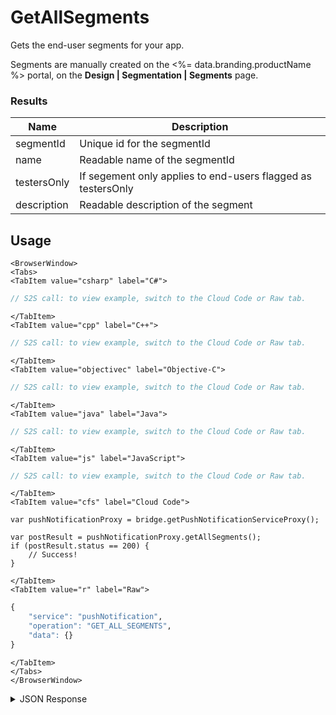 # GetAllSegments

Gets the end-user segments for your app.

Segments are manually created on the <%= data.branding.productName %> portal, on the **Design | Segmentation | Segments** page.

### Results
Name | Description
--------- | -----------
segmentId | Unique id for the segmentId
name | Readable name of the segmentId
testersOnly | If segement only applies to end-users flagged as testersOnly
description | Readable description of the segment

<PartialServop service_name="pushNotification" operation_name="GET_ALL_SEGMENTS" />

## Usage

```mdx-code-block
<BrowserWindow>
<Tabs>
<TabItem value="csharp" label="C#">
```

```csharp
// S2S call: to view example, switch to the Cloud Code or Raw tab.
```

```mdx-code-block
</TabItem>
<TabItem value="cpp" label="C++">
```

```cpp
// S2S call: to view example, switch to the Cloud Code or Raw tab.
```

```mdx-code-block
</TabItem>
<TabItem value="objectivec" label="Objective-C">
```

```objectivec
// S2S call: to view example, switch to the Cloud Code or Raw tab.
```

```mdx-code-block
</TabItem>
<TabItem value="java" label="Java">
```

```java
// S2S call: to view example, switch to the Cloud Code or Raw tab.
```

```mdx-code-block
</TabItem>
<TabItem value="js" label="JavaScript">
```

```javascript
// S2S call: to view example, switch to the Cloud Code or Raw tab.
```

```mdx-code-block
</TabItem>
<TabItem value="cfs" label="Cloud Code">
```

```cfscript
var pushNotificationProxy = bridge.getPushNotificationServiceProxy();

var postResult = pushNotificationProxy.getAllSegments();
if (postResult.status == 200) {
    // Success!
}
```

```mdx-code-block
</TabItem>
<TabItem value="r" label="Raw">
```

```r
{
	"service": "pushNotification",
	"operation": "GET_ALL_SEGMENTS",
	"data": {}
}
```

```mdx-code-block
</TabItem>
</Tabs>
</BrowserWindow>
```

<details>
<summary>JSON Response</summary>

```json
{
   "packetId":1,
   "messageResponses":[
      {
         "data":{
            "segments":[
               {
                  "segmentId":3,
                  "name":"New End-Users",
                  "testersOnly":false,
                  "description":"People that was started in the last 10 days."
               },
               {
                  "segmentId":4,
                  "name":"Recurring End-Users",
                  "testersOnly":false,
                  "description":"People that have been active and have an account older than 10 days."
               },
               {
                  "segmentId":5,
                  "name":"In-Active End-Users",
                  "testersOnly":false,
                  "description":"People that have been in-active and have an account older than 10 days."
               }
            ]
         },
         "status":200
      }
   ]
}
```
</details>

